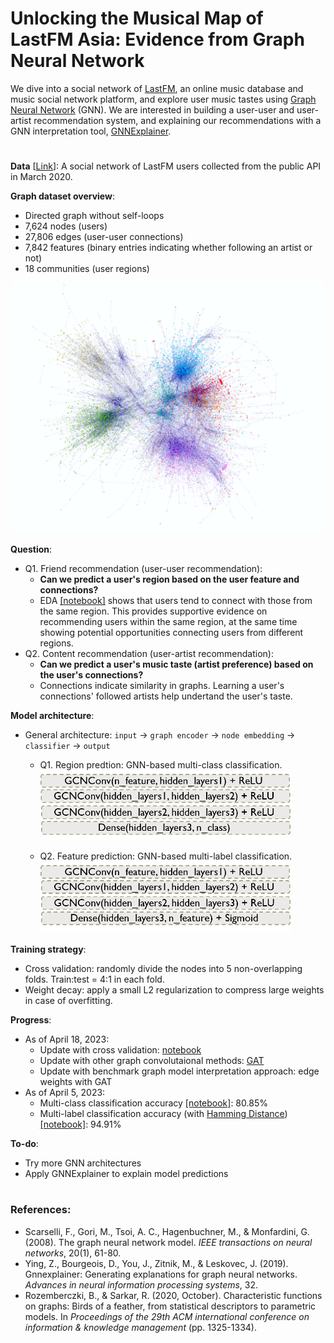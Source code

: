 # Unlocking the Musical Map of LastFM Asia: Evidence from Graph Neural Network

We dive into a social network of [LastFM](https://www.last.fm/), an online music database and music social network platform, and explore user music tastes using [Graph Neural Network](https://ieeexplore.ieee.org/document/4700287) (GNN). We are interested in building a user-user and user-artist recommendation system, and explaining our recommendations with a GNN interpretation tool, [GNNExplainer](https://proceedings.neurips.cc/paper/2019/file/d80b7040b773199015de6d3b4293c8ff-Paper.pdf).

# 

**Data** [[Link](https://github.com/benedekrozemberczki/datasets#lastfm-asia-social-network)]: A social network of LastFM users collected from the public API in March 2020. 

**Graph dataset overview**:
* Directed graph without self-loops
* 7,624 nodes (users)
* 27,806 edges (user-user connections)
* 7,842 features (binary entries indicating whether following an artist or not)
* 18 communities (user regions)

<p align='center'>
  <img width='500' src='img/graph_viz.png'>
</p>

**Question**:
* Q1. Friend recommendation (user-user recommendation):
  * **Can we predict a user's region based on the user feature and connections?**
  * EDA [[notebook]](https://github.com/lingyixu/CS523-Deep-Learning/blob/main/last-FM_dataset/523Dateset.ipynb) shows that users tend to connect with those from the same region. This provides supportive evidence on recommending users within the same region, at the same time showing potential opportunities connecting users from different regions.
* Q2. Content recommendation (user-artist recommendation):
  * **Can we predict a user's music taste (artist preference) based on the user's connections?**
  * Connections indicate similarity in graphs. Learning a user's connections' followed artists help undertand the user's taste.

**Model architecture**:
* General architecture: `input` -> `graph encoder` -> `node embedding` -> `classifier` -> `output`   
  * Q1. Region predtion: GNN-based multi-class classification.   
    <img width='400' src='img/multi_class_model.png'>

  * Q2. Feature prediction: GNN-based multi-label classification.   
    <img width='400' src='img/multi_label_model.png'>

**Training strategy**:
* Cross validation: randomly divide the nodes into 5 non-overlapping folds. Train:test = 4:1 in each fold.
* Weight decay: apply a small L2 regularization to compress large weights in case of overfitting.

**Progress**:
* As of April 18, 2023:
  * Update with cross validation: [notebook](https://github.com/lingyixu/CS523-Deep-Learning/blob/main/GNN/GCN_Multilabel_Classification_5Fold_CV.ipynb)
  * Update with other graph convolutaional methods: [GAT](https://github.com/lingyixu/CS523-Deep-Learning/blob/main/GNN/GAT_Multilabel_Classification_5Fold_CV.ipynb)
  * Update with benchmark graph model interpretation approach: edge weights with GAT
* As of April 5, 2023:
  * Multi-class classification accuracy [[notebook]](https://github.com/lingyixu/CS523-Deep-Learning/blob/main/GNN/GCN_Multiclass_Classification.ipynb): 80.85% 
  * Multi-label classification accuracy (with [Hamming Distance](https://torchmetrics.readthedocs.io/en/stable/classification/hamming_distance.html)) [[notebook]](https://github.com/lingyixu/CS523-Deep-Learning/blob/main/GNN/GCN_Multilabel_Classification.ipynb): 94.91%

**To-do**:
* Try more GNN architectures
* Apply GNNExplainer to explain model predictions

# 

### References:
* Scarselli, F., Gori, M., Tsoi, A. C., Hagenbuchner, M., & Monfardini, G. (2008). The graph neural network model. _IEEE transactions on neural networks_, 20(1), 61-80.
* Ying, Z., Bourgeois, D., You, J., Zitnik, M., & Leskovec, J. (2019). Gnnexplainer: Generating explanations for graph neural networks. _Advances in neural information processing systems_, 32.
* Rozemberczki, B., & Sarkar, R. (2020, October). Characteristic functions on graphs: Birds of a feather, from statistical descriptors to parametric models. In _Proceedings of the 29th ACM international conference on information & knowledge management_ (pp. 1325-1334).
